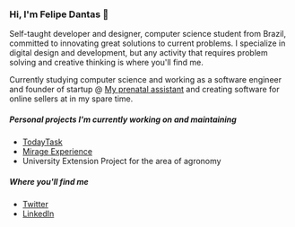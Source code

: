 ### Hi, I'm Felipe Dantas 👋

Self-taught developer and designer, computer science student from Brazil, committed to innovating great solutions to current problems. I specialize in digital design and development, but any activity that requires problem solving and creative thinking is where you'll find me.

Currently studying computer science and working as a software engineer and founder of startup @ <a href="">My prenatal assistant</a> and creating software for online sellers at <a href="Mirage Experience" ></a> in my spare time.

##### Personal projects I'm currently working on and maintaining
* <a href="">TodayTask</a>
* <a href="https://github.com/mirageexperience">Mirage Experience</a>
* University Extension Project for the area of agronomy

##### Where you'll find me
* <a href="https://twitter.com/fdantasr/">Twitter</a>
* <a href="https://www.linkedin.com/in/fdantasr/">LinkedIn</a>
